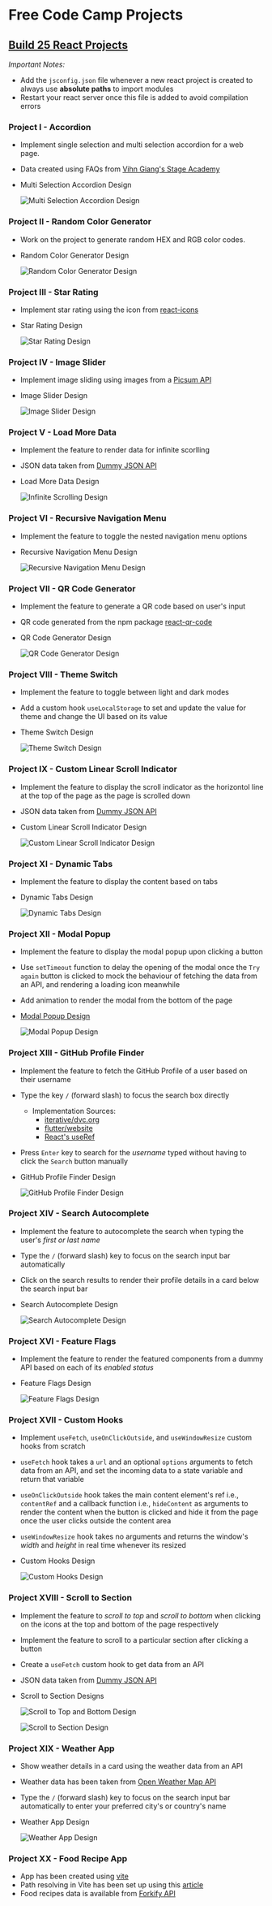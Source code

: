 # Free Code Camp Projects

## [Build 25 React Projects](https://www.youtube.com/watch?v=5ZdHfJVAY-s)

_Important Notes:_

- Add the `jsconfig.json` file whenever a new react project is created to always use **absolute paths** to import modules
- Restart your react server once this file is added to avoid compilation errors

### Project I - Accordion

- Implement single selection and multi selection accordion for a web page.
- Data created using FAQs from [Vihn Giang's Stage Academy](https://stageacademy.mykajabi.com/)

- Multi Selection Accordion Design

  ![Multi Selection Accordion Design](./StaticImages/multi-selection-project.png)

### Project II - Random Color Generator

- Work on the project to generate random HEX and RGB color codes.
- Random Color Generator Design

  ![Random Color Generator Design](./StaticImages/random-color-generator.png)

### Project III - Star Rating

- Implement star rating using the icon from [react-icons](https://www.npmjs.com/package/react-icons)
- Star Rating Design

  ![Star Rating Design](./StaticImages/star-rating-design.png)

### Project IV - Image Slider

- Implement image sliding using images from a [Picsum API](https://picsum.photos/v2/list?page=2&limit=10)
- Image Slider Design

  ![Image Slider Design](./StaticImages/image-slider-design.png)

### Project V - Load More Data

- Implement the feature to render data for infinite scorlling
- JSON data taken from [Dummy JSON API](https://dummyjson.com/products?limit=20&skip=20)
- Load More Data Design

  ![Infinite Scrolling Design](./StaticImages/load-more-data-design.png)

### Project VI - Recursive Navigation Menu

- Implement the feature to toggle the nested navigation menu options
- Recursive Navigation Menu Design

  ![Recursive Navigation Menu Design](./StaticImages/recursive-navigation-menu.png)

### Project VII - QR Code Generator

- Implement the feature to generate a QR code based on user's input
- QR code generated from the npm package [react-qr-code](https://www.npmjs.com/package/react-qr-code)
- QR Code Generator Design

  ![QR Code Generator Design](./StaticImages/qr-code-generator-design.png)

### Project VIII - Theme Switch

- Implement the feature to toggle between light and dark modes
- Add a custom hook `useLocalStorage` to set and update the value for theme and change the UI based on its value
- Theme Switch Design

  ![Theme Switch Design](./StaticImages/theme-switch-design.png)

### Project IX - Custom Linear Scroll Indicator

- Implement the feature to display the scroll indicator as the horizontol line at the top of the page as the page is scrolled down
- JSON data taken from [Dummy JSON API](https://dummyjson.com/products?limit=100)
- Custom Linear Scroll Indicator Design

  ![Custom Linear Scroll Indicator Design](./StaticImages/custom-linear-scroll-indicator-design.png)

### Project XI - Dynamic Tabs

- Implement the feature to display the content based on tabs
- Dynamic Tabs Design

  ![Dynamic Tabs Design](./StaticImages/dynamic-tabs-design.png)

### Project XII - Modal Popup

- Implement the feature to display the modal popup upon clicking a button
- Use `setTimeout` function to delay the opening of the modal once the `Try again` button is clicked to mock the behaviour of fetching the data from an API, and rendering a loading icon meanwhile
- Add animation to render the modal from the bottom of the page
- [Modal Popup Design](https://www.patternfly.org/components/modal/design-guidelines#error-dialogs)

  ![Modal Popup Design](./StaticImages/modal-popup-design.png)

### Project XIII - GitHub Profile Finder

- Implement the feature to fetch the GitHub Profile of a user based on their username
- Type the key `/` (forward slash) to focus the search box directly
  - Implementation Sources:
    - [iterative/dvc.org](https://github.com/iterative/dvc.org/pull/2478/files)
    - [flutter/website](https://github.com/flutter/website/pull/10515/files)
    - [React's useRef](https://react.dev/reference/react/useRef#examples-dom)
- Press `Enter` key to search for the _username_ typed without having to click the `Search` button manually
- GitHub Profile Finder Design

  ![GitHub Profile Finder Design](./StaticImages/github-profile-finder-design.png)

### Project XIV - Search Autocomplete

- Implement the feature to autocomplete the search when typing the user's _first or last name_
- Type the `/` (forward slash) key to focus on the search input bar automatically
- Click on the search results to render their profile details in a card below the search input bar
- Search Autocomplete Design

  ![Search Autocomplete Design](./StaticImages/search-autocomplete-design.png)

### Project XVI - Feature Flags

- Implement the feature to render the featured components from a dummy API based on each of its _enabled status_
- Feature Flags Design

  ![Feature Flags Design](./StaticImages/feature-flags-design.png)

### Project XVII - Custom Hooks

- Implement `useFetch`, `useOnClickOutside`, and `useWindowResize` custom hooks from scratch
- `useFetch` hook takes a `url` and an optional `options` arguments to fetch data from an API, and set the incoming data to a state variable and return that variable
- `useOnClickOutside` hook takes the main content element's ref i.e., `contentRef` and a callback function i.e., `hideContent` as arguments to render the content when the button is clicked and hide it from the page once the user clicks outside the content area
- `useWindowResize` hook takes no arguments and returns the window's _width_ and _height_ in real time whenever its resized
- Custom Hooks Design

  ![Custom Hooks Design](./StaticImages/custom-hooks-design.png)

### Project XVIII - Scroll to Section

- Implement the feature to _scroll to top_ and _scroll to bottom_ when clicking on the icons at the top and bottom of the page respectively
- Implement the feature to scroll to a particular section after clicking a button
- Create a `useFetch` custom hook to get data from an API
- JSON data taken from [Dummy JSON API](https://dummyjson.com/products?limit=100)
- Scroll to Section Designs

  ![Scroll to Top and Bottom Design](./StaticImages/scroll-to-top-and-bottom-design.png)

  ![Scroll to Section Design](./StaticImages/scroll-to-section-design.png)

### Project XIX - Weather App

- Show weather details in a card using the weather data from an API
- Weather data has been taken from [Open Weather Map API](https://openweathermap.org/current)
- Type the `/` (forward slash) key to focus on the search input bar automatically to enter your preferred city's or country's name
- Weather App Design

  ![Weather App Design](./StaticImages/weather-app-design.png)

### Project XX - Food Recipe App

- App has been created using [vite](https://vitejs.dev/guide/#scaffolding-your-first-vite-project)
- Path resolving in Vite has been set up using this [article](https://theroadtoenterprise.com/blog/how-to-set-up-path-resolving-in-vite)
- Food recipes data is available from [Forkify API](https://forkify-api.herokuapp.com/v2)
